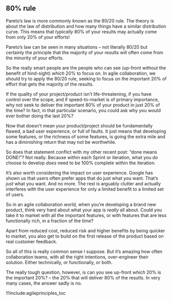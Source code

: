## 80% rule


Pareto’s law is more commonly known as the 80/20 rule. The theory is about the law of distribution and how many things have a similar distribution curve. This means that *typically* 80% of your results may actually come from only 20% of your efforts!

Pareto’s law can be seen in many situations – not literally 80/20 but certainly the principle that the majority of your results will often come from the minority of your efforts.

So the really smart people are the people who can see (up-front without the benefit of hind-sight) *which* 20% to focus on.  In agile collaboration, we should try to apply the 80/20 rule, seeking to focus on the important 20% of effort that gets the majority of the results.

If the quality of your project/product isn’t life-threatening, if you have control over the scope, and if speed-to-market is of primary importance, why not seek to deliver the important 80% of your product in just 20% of the time? In fact, in that particular scenario, you could ask why you would ever bother doing the last 20%?

Now that doesn’t mean your product/project should be fundamentally flawed, a bad user experience, or full of faults. It just means that developing some features, or the richness of some features, is going the extra mile and has a diminishing return that may not be worthwhile.

So does that statement conflict with my other recent post: “done means DONE!”? Not really. Because within each Sprint or iteration, what you *do* choose to develop *does* need to be 100% complete within the iteration.

It’s also worth considering the impact on user experience. Google has shown us that users often prefer apps that do just what you want. That’s *just* what you want. And no more. The rest is arguably clutter and actually interferes with the user experience for only a limited benefit to a limited set of users.

So in an agile collaboration world, when you’re developing a brand new product, think very hard about what your app is *really* all about. Could you take it to market with all the important features, or with features that are less functionally rich, in a fraction of the time?

Apart from reduced cost, reduced risk and higher benefits by being quicker to market, you also get to build on the first release of the product based on real customer feedback.

So all of this is really common sense I suppose. But it’s amazing how often collaboration teams, with all the right intentions, over-engineer their solution. Either technically, or functionally, or both.

The really tough question, however, is can you see up-front *which* 20% is the important 20%? – the 20% that will deliver 80% of the results. In very many cases, the answer sadly is no.

!!!include:agileprinciples_toc
